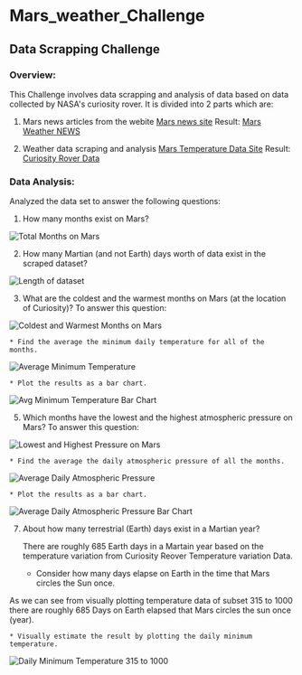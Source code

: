 # Mars_weather_Challenge

## Data Scrapping Challenge 

### Overview:

This Challenge involves data scrapping and analysis of data based on data collected by NASA's curiosity rover. It is divided into 2 parts which are:

1. Mars news articles from the webite
[Mars news site](https://static.bc-edx.com/data/web/mars_news/index.html)
Result: [Mars Weather NEWS](https://github.com/asifshahzad-92/Mars_weather_Challenge/blob/main/mars_news.json)

3. Weather data scraping and analysis
[Mars Temperature Data Site](https://static.bc-edx.com/data/web/mars_facts/temperature.html)
Result: [Curiosity Rover Data](https://github.com/asifshahzad-92/Mars_weather_Challenge/blob/main/mars_data.csv)

### Data Analysis:

Analyzed the data set to answer the following questions:

1. How many months exist on Mars?

![Total Months on Mars](https://github.com/user-attachments/assets/d0ee73fd-61da-465b-939f-29a1750a3dbf)


2. How many Martian (and not Earth) days worth of data exist in the scraped dataset?

![Length of dataset](https://github.com/user-attachments/assets/4decfa56-f73e-4815-859f-2a827f4b017b)


3. What are the coldest and the warmest months on Mars (at the location of Curiosity)? To answer this question:

![Coldest and Warmest Months on Mars](https://github.com/user-attachments/assets/2f9c63b6-967a-474e-b9e7-79bf6e25bb9c)


    * Find the average the minimum daily temperature for all of the months.

![Average Minimum Temperature](https://github.com/user-attachments/assets/dc55c856-48f8-4065-b3ae-b07c9374df66)


    * Plot the results as a bar chart.

![Avg Minimum Temperature Bar Chart](https://github.com/user-attachments/assets/846cdf76-4876-4daa-901d-95b372e7df3d)


5. Which months have the lowest and the highest atmospheric pressure on Mars? To answer this question:

![Lowest and Highest Pressure on Mars](https://github.com/user-attachments/assets/0ff4ec31-0f3c-4f39-ad2b-d3adf75383dd)


    * Find the average the daily atmospheric pressure of all the months.

![Average Daily Atmospheric Pressure](https://github.com/user-attachments/assets/f3ca001a-c12d-47b4-9fb4-5fd6184af7cc)


    * Plot the results as a bar chart.

![Average Daily Atmospheric Pressure Bar Chart](https://github.com/user-attachments/assets/99ef1901-7087-4f95-a70f-6792b8e6d099)


7. About how many terrestrial (Earth) days exist in a Martian year?

   There are roughly 685 Earth days in a Martain year based on the temperature variation from Curiosity Reover Temperature variation Data.


    * Consider how many days elapse on Earth in the time that Mars circles the Sun once.

As we can see from visually plotting temperature data of subset 315 to 1000 there are roughly 685 Days on Earth elapsed that Mars circles the sun once (year).

    * Visually estimate the result by plotting the daily minimum temperature.
   
  ![Daily Minimum Temperature 315 to 1000](https://github.com/user-attachments/assets/5f664dca-ab85-44f3-b0cf-e926ca6644cb)




